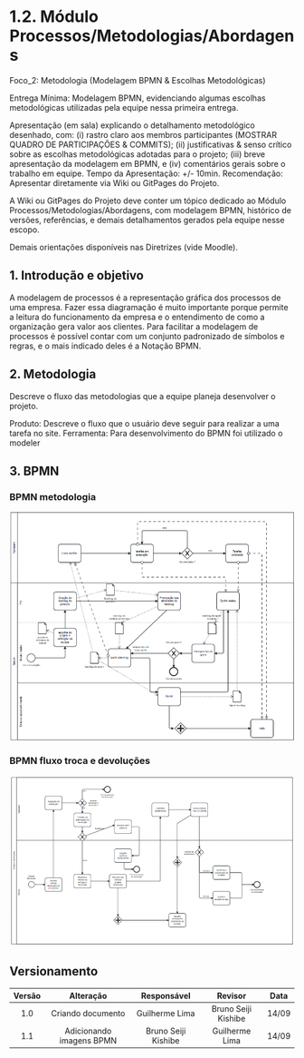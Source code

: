 # 1.2. Módulo Processos/Metodologias/Abordagens

Foco_2: Metodologia (Modelagem BPMN & Escolhas Metodológicas)

Entrega Mínima: Modelagem BPMN, evidenciando algumas escolhas metodológicas utilizadas pela equipe nessa primeira entrega.

Apresentação (em sala) explicando o detalhamento metodológico desenhado, com: (i) rastro claro aos membros participantes (MOSTRAR QUADRO DE PARTICIPAÇÕES & COMMITS); (ii) justificativas & senso crítico sobre as escolhas metodológicas adotadas para o projeto; (iii) breve apresentação da modelagem em BPMN, e (iv) comentários gerais sobre o trabalho em equipe. Tempo da Apresentação: +/- 10min. Recomendação: Apresentar diretamente via Wiki ou GitPages do Projeto.

A Wiki ou GitPages do Projeto deve conter um tópico dedicado ao Módulo Processos/Metodologias/Abordagens, com modelagem BPMN, histórico de versões, referências, e demais detalhamentos gerados pela equipe nesse escopo.

Demais orientações disponíveis nas Diretrizes (vide Moodle).

## 1. Introdução e objetivo

A modelagem de processos é a representação gráfica dos processos de uma empresa. Fazer essa diagramação é muito importante porque permite a leitura do funcionamento da empresa e o entendimento de como a organização gera valor aos clientes. Para facilitar a modelagem de processos é possível contar com um conjunto padronizado de símbolos e regras, e o mais indicado deles é a Notação BPMN.

## 2. Metodologia

Descreve o fluxo das metodologias que a equipe planeja desenvolver o projeto.

Produto:
Descreve o fluxo que o usuário deve seguir para realizar a uma tarefa no site.
Ferramenta:
Para desenvolvimento do BPMN foi utilizado o modeler

## 3. BPMN

### BPMN metodologia

![BPMN metodologia](../Assets/bpmn_metodologia.png)

### BPMN fluxo troca e devoluções

![BPMN Troca e Devoluções](../Assets/bpmn_americanas.png)

## Versionamento

| Versão |     Alteração     |  Responsável  | Revisor | Data  |
| :----: | :---------------: | :-----------: | :-----: | :---: |
|  1.0   | Criando documento | Guilherme Lima | Bruno Seiji Kishibe | 14/09 |
|  1.1   | Adicionando imagens BPMN | Bruno Seiji Kishibe | Guilherme Lima | 14/09 |
